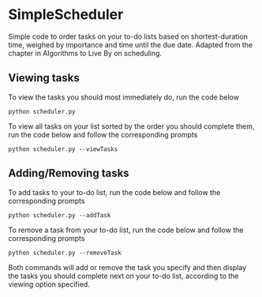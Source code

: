 # SimpleScheduler
Simple code to order tasks on your to-do lists based on shortest-duration time, weighed by importance and time until the due date. Adapted from the chapter in Algorithms to Live By on scheduling.

## Viewing tasks

To view the tasks you should most immediately do, run the code below

```
python scheduler.py
```

To view all tasks on your list sorted by the order you should complete them, run the code below and follow the corresponding prompts

```
python scheduler.py --viewTasks
```

## Adding/Removing tasks
To add tasks to your to-do list, run the code below and follow the corresponding prompts

```
python scheduler.py --addTask
```

To remove a task from your to-do list, run the code below and follow the corresponding prompts

```
python scheduler.py --removeTask
```

Both commands will add or remove the task you specify and then display the tasks you should complete next on your to-do list, according to the viewing option specified.
